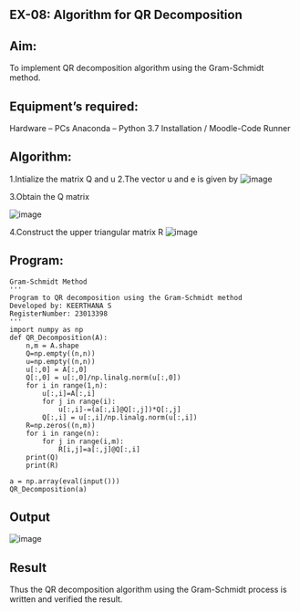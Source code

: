 ## EX-08: Algorithm for QR Decomposition
## Aim:
To implement QR decomposition algorithm using the Gram-Schmidt method.

## Equipment’s required:
Hardware – PCs
Anaconda – Python 3.7 Installation / Moodle-Code Runner
## Algorithm:
1.Intialize the matrix Q and u
2.The vector u and e is given by
![image](https://github.com/jyesvanthe/QRdecomposition/assets/150319392/dd2d1e18-a324-4d65-9d36-fdee2a436521)

3.Obtain the Q matrix

![image](https://github.com/jyesvanthe/QRdecomposition/assets/150319392/a401177d-1f89-4207-9b97-dc591994a08b)

4.Construct the upper triangular matrix R
![image](https://github.com/jyesvanthe/QRdecomposition/assets/150319392/d64ed45c-fd65-4840-9fe9-826f1785cfe4)

## Program:
```
Gram-Schmidt Method
'''
Program to QR decomposition using the Gram-Schmidt method
Developed by: KEERTHANA S
RegisterNumber: 23013398
'''
import numpy as np
def QR_Decomposition(A):
    n,m = A.shape
    Q=np.empty((n,n))
    u=np.empty((n,n))
    u[:,0] = A[:,0]
    Q[:,0] = u[:,0]/np.linalg.norm(u[:,0])
    for i in range(1,n):
        u[:,i]=A[:,i]
        for j in range(i):
            u[:,i]-=(a[:,i]@Q[:,j])*Q[:,j]
        Q[:,i] = u[:,i]/np.linalg.norm(u[:,i])
    R=np.zeros((n,m))
    for i in range(n):
        for j in range(i,m):
            R[i,j]=a[:,j]@Q[:,i]
    print(Q)        
    print(R)
    
a = np.array(eval(input()))
QR_Decomposition(a)
```
## Output
![image](https://github.com/jyesvanthe/QRdecomposition/assets/150319392/05764d5e-f4af-429f-b3cf-0cbb14654c42)

## Result
Thus the QR decomposition algorithm using the Gram-Schmidt process is written and verified the result.

